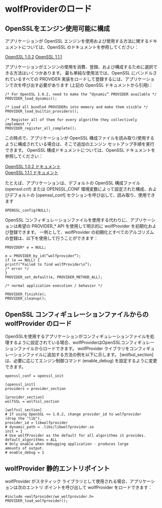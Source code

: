 # wolfProviderのロード

## OpenSSLをエンジン使用可能に構成

アプリケーションが OpenSSL エンジンを使用および使用する方法に関するドキュメントについては、OpenSSL のドキュメントを参照してください：

[OpenSSL 1.0.2](https://www.openssl.org/docs/man1.0.2/man3/provider.html)
[OpenSSL 1.1.1](https://www.openssl.org/docs/man1.1.1/man3/PROVIDER_add.html)

アプリケーションがエンジンの使用を消費、登録、および構成するために選択できる方法はいくつかあります。 最も単純な使用法では、OpenSSL にバンドルされているすべての PROVIDER 実装をロードして登録するには、アプリケーションで次を呼び出す必要があります (上記の OpenSSL ドキュメントから引用)：
```
/* For OpenSSL 1.0.2, need to make the “dynamic” PROVIDER available */
PROVIDER_load_dynamic();

/* Load all bundled PROVIDERs into memory and make them visible */
PROVIDER_load_builtin_providers();

/* Register all of them for every algorithm they collectively implement */
PROVIDER_register_all_complete();
```
この時点で、アプリケーションが OpenSSL 構成ファイルを読み取り/使用するように構成されている場合は、そこで追加のエンジン セットアップ手順を実行できます。 OpenSSL 構成ドキュメントについては、OpenSSL ドキュメントを参照してください：

[OpenSSL 1.0.2 ドキュメント](https://www.openssl.org/docs/man1.0.2/man3/OPENSSL_config.html)<br>
[OpenSSL 1.1.1 ドキュメント](https://www.openssl.org/docs/man1.1.1/man3/OPENSSL_config.html)

たとえば、アプリケーションは、デフォルトの OpenSSL 構成ファイル (openssl.cnf) または OPENSSL_CONF 環境変数によって設定された構成、およびデフォルトの [openssl_conf] セクションを呼び出して、読み取り、使用できます
```
OPENSSL_config(NULL);
```

OpenSSL コンフィギュレーションファイルを使用する代わりに、アプリケーションは希望の PROVIDER_* API を使用して明示的に wolfProvider を初期化および登録できます。 一例として、wolfProvider の初期化とすべてのアルゴリズムの登録は、以下を使用して行うことができます：
```
PROVIDER* e = NULL;

e = PROVIDER_by_id(“wolfprovider”);
if (e == NULL) {
printf(“Failed to find wolfProvider\n”);
/* error */
}
PROVIDER_set_default(e, PROVIDER_METHOD_ALL);

/* normal application execution / behavior */

PROVIDER_finish(e);
PROVIDER_cleanup();
```

## OpenSSL コンフィギュレーションファイルからの wolfProvider のロード

OpenSSLを使用するアプリケーションがコンフィギュレーションファイルを処理するように設定されている場合、wolfProviderはOpenSSLコンフィギュレーションファイルからロードできます。 wolfProvider ライブラリをコンフィギュレーションファイルに追加する方法の例を以下に示します。 [wolfssl_section] は、必要に応じてエンジン制御コマンド (enable_debug) を設定するように変更できます。

```
openssl_conf = openssl_init

[openssl_init]
providers = provider_section

[provider_section]
wolfSSL = wolfssl_section

[wolfssl_section]
# If using OpenSSL <= 1.0.2, change provider_id to wolfprovider
(drop the "lib").
provider_id = libwolfprovider
# dynamic_path = .libs/libwolfprovider.so
init = 1
# Use wolfProvider as the default for all algorithms it provides.
default_algorithms = ALL
# Only enable when debugging application - produces large
amounts of output.
# enable_debug = 1
```

## wolfProvider 静的エントリポイント

wolfProvider がスタティック ライブラリとして使用される場合、アプリケーションは次のエントリ ポイントを呼び出して wolfProvider をロードできます：
```
#include <wolfprovider/we_wolfprovider.h>
PROVIDER_load_wolfprovider();
```
